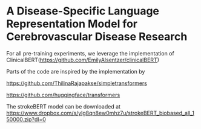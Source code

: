 # A Disease-Specific Language Representation Model for Cerebrovascular Disease Research

For all pre-training experiments, we leverage the implementation of ClinicalBERT(https://github.com/EmilyAlsentzer/clinicalBERT)

Parts of the code are inspired by the implementation by

https://github.com/ThilinaRajapakse/simpletransformers

https://github.com/huggingface/transformers

The strokeBERT model can be downloaded at https://www.dropbox.com/s/ylg8qn8ew0mhz7u/strokeBERT_biobased_all_150000.zip?dl=0

